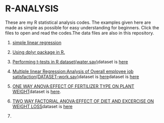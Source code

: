 # R-ANALYSIS
These are my R statistical analysis codes.
The examples given here are made as simple as possible for easy understanding for beginners.
Click the files to open and read the codes.The data files are also in this repository.

1.  [simple linear regression](https://github.com/GeorgeOduor/R-ANALYSIS/blob/master/smlr.Rnw)

2.  [Using dplyr package in R.](https://github.com/GeorgeOduor/R-ANALYSIS/blob/master/dplyr.Rmd)

3.  [Performing t-tests in R dataset(water.sav)](https://github.com/GeorgeOduor/R-ANALYSIS/blob/master/Ttests.Rmd)dataset is [here]()

4.  [Multiple linear Regression:Analysis of Overall employee job satisfaction(DATASET-work.sav)](https://github.com/GeorgeOduor/R-ANALYSIS/blob/master/EFFECT-OF-DIET-AND-EXERCISE-ON-WEIGHT-LOSS.Rmd)dataset is [here]()dataset is [here](https://github.com/GeorgeOduor/R-ANALYSIS/blob/master/work.sav)

5.  [ONE WAY ANOVA:EFFECT OF FERTILIZER TYPE ON PLANT WEIGHT](https://github.com/GeorgeOduor/R-ANALYSIS/blob/master/EFFECT_OF_FERTILIZER_TYPE_ON_PLANT_WEIGHT.Rmd)dataset is [here]().

6.  [TWO WAY FACTORIAL ANOVA:EFFECT OF DIET AND EXCERCISE ON WEIGHT LOSS](https://github.com/GeorgeOduor/R-ANALYSIS/blob/master/EFFECT-OF-DIET-AND-EXERCISE-ON-WEIGHT-LOSS.Rmd)dataset is [here]()

7.



